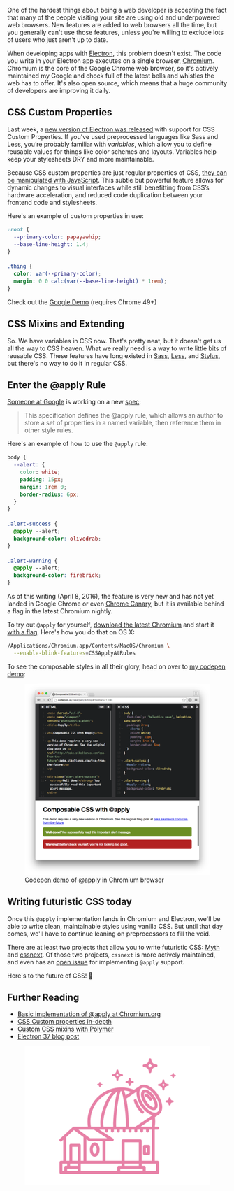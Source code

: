 <!--
title: CSS from the Future
description: When will vanilla CSS be good enough to replace Sass, Less, Stylus, and the rest?
-->

One of the hardest things about being a web developer is accepting the fact that many of the people visiting your site are using old and underpowered web browsers. New features are added to web browsers all the time, but you generally can't use those features, unless you're willing to exclude lots of users who just aren't up to date.

When developing apps with [Electron]([Electron](http://electron.atom.io)), this problem doesn't exist. The code you write in your Electron app executes on a single browser, [Chromium](https://www.chromium.org/Home). Chromium is the core of the Google Chrome web browser, so it's actively maintained my Google and chock full of the latest bells and whistles the web has to offer. It's also open source, which means that a huge community of developers are improving it daily.

## CSS Custom Properties

Last week, a [new version of Electron was released](http://blog.atom.io/2016/03/25/electron-37.html) with support for CSS Custom Properties. If you’ve used preprocessed languages like Sass and Less, you’re probably familiar with *variables*, which allow you to define reusable values for things like color schemes and layouts. Variables help keep your stylesheets DRY and more maintainable.

Because CSS custom properties are just regular properties of CSS, [they can be manipulated with JavaScript](http://codepen.io/wesbos/pen/adQjoY). This subtle but powerful feature allows for dynamic changes to visual interfaces while still benefitting from CSS’s hardware acceleration, and reduced code duplication between your frontend code and stylesheets.

Here's an example of custom properties in use:

```css
:root {
  --primary-color: papayawhip;
  --base-line-height: 1.4;
}

.thing {
  color: var(--primary-color);
  margin: 0 0 calc(var(--base-line-height) * 1rem);
}
```

Check out the [Google Demo](https://googlechrome.github.io/samples/css-custom-properties/) (requires Chrome 49+)

## CSS Mixins and Extending

So. We have variables in CSS now. That's pretty neat, but it doesn't get us all the way to CSS heaven. What we really need is a way to write little bits of reusable CSS. These features have long existed in [Sass](http://sass-lang.com/guide#topic-6), [Less](http://lesscss.org/features/#extend-feature), and [Stylus](http://stylus-lang.com/docs/extend.html), but there's no way to do it in regular CSS.

## Enter the @apply Rule

[Someone at Google](http://www.xanthir.com/contact/) is working on a new [spec](https://tabatkins.github.io/specs/css-apply-rule/):

> This specification defines the @apply rule, which allows an author to store a set of properties in a named variable, then reference them in other style rules.

Here's an example of how to use the `@apply` rule:

```css
body {
  --alert: {
    color: white;
    padding: 15px;
    margin: 1rem 0;
    border-radius: 6px;
  }
}

.alert-success {
  @apply --alert;
  background-color: olivedrab;
}

.alert-warning {
  @apply --alert;
  background-color: firebrick;
}
```

As of this writing (April 8, 2016), the feature is very new and has not yet landed in Google Chrome or even [Chrome Canary](https://www.google.com/chrome/browser/canary.html), but it is available behind a flag in the latest Chromium nightly.

To try out `@apply` for yourself, [download the latest Chromium](https://download-chromium.appspot.com) and start it [with a flag](https://www.chromium.org/developers/how-tos/run-chromium-with-flags). Here's how you do that on OS X:

```sh
/Applications/Chromium.app/Contents/MacOS/Chromium \
  --enable-blink-features=CSSApplyAtRules
```

To see the composable styles in all their glory, head on over to [my codepen demo](http://codepen.io/zeke/pen/XdVopX):

<figure>
  <a href="http://codepen.io/zeke/pen/XdVopX">
    <img src="/css-from-the-future/codepen.png" />
  </a>
  <figcaption><a href="http://codepen.io/zeke/pen/XdVopX">Codepen demo</a> of @apply in Chromium browser</figcaption>
</figure>

## Writing futuristic CSS today

Once this `@apply` implementation lands in Chromium and Electron, we'll be able to write clean, maintainable styles using vanilla CSS. But until that day comes, we'll have to continue leaning on preprocessors to fill the void.

There are at least two projects that allow you to write futuristic CSS: [Myth](http://www.myth.io/) and [cssnext](http://cssnext.io/features/). Of those two projects, `cssnext` is more actively maintained, and even has an [open issue](https://github.com/MoOx/postcss-cssnext/issues/203) for implementing `@apply` support.

Here's to the future of CSS! :beers:

## Further Reading

- [Basic implementation of @apply at Chromium.org](https://codereview.chromium.org/1645433002)
- [CSS Custom properties in-depth](https://blog.gospodarets.com/css_properties_in_depth)
- [Custom CSS mixins with Polymer](https://www.polymer-project.org/1.0/docs/devguide/styling.html#custom-css-mixins)
- [Electron 37 blog post](http://blog.atom.io/2016/03/25/electron-37.html)

<figure>
  <img src="/css-from-the-future/observatory.svg" />
</figure>
